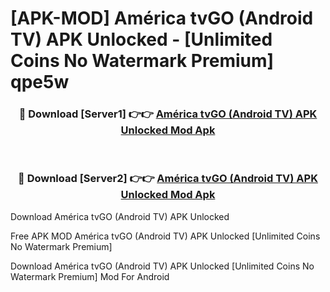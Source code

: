 # [APK-MOD] América tvGO (Android TV) APK Unlocked - [Unlimited Coins No Watermark Premium] qpe5w



<div align="center">
<h3>🔴 Download [Server1] 👉👉 <a href="https://momento.my/?title=América_tvGO_(Android_TV)_APK_Unlocked">América tvGO (Android TV) APK Unlocked Mod Apk</a></h3><br>

<h3>🔴 Download [Server2] 👉👉 <a href="https://momento.my/?title=América_tvGO_(Android_TV)_APK_Unlocked">América tvGO (Android TV) APK Unlocked Mod Apk</a></h3>
</div>



Download América tvGO (Android TV) APK Unlocked 

Free APK MOD América tvGO (Android TV) APK Unlocked [Unlimited Coins No Watermark Premium]

Download América tvGO (Android TV) APK Unlocked [Unlimited Coins No Watermark Premium] Mod For Android
